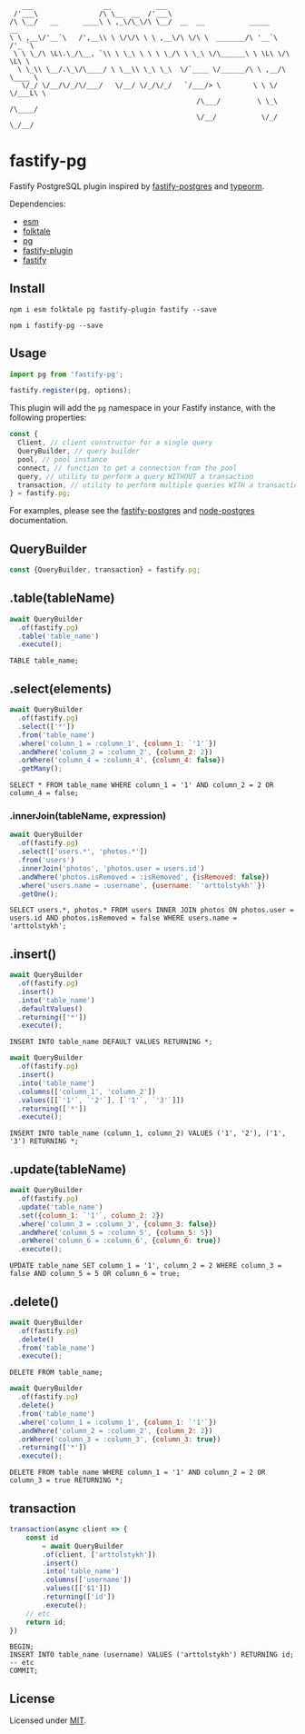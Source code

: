 ```
   ___                 __           ___                                       
 /'___\               /\ \__  __  /'___\                                      
/\ \__/   __      ____\ \ ,_\/\_\/\ \__/  __  __           _____      __      
\ \ ,__\/'__`\   /',__\\ \ \/\/\ \ \ ,__\/\ \/\ \  _______/\ '__`\  /'_ `\    
 \ \ \_/\ \L\.\_/\__, `\\ \ \_\ \ \ \ \_/\ \ \_\ \/\______\ \ \L\ \/\ \L\ \   
  \ \_\\ \__/.\_\/\____/ \ \__\\ \_\ \_\  \/`____ \/______/\ \ ,__/\ \____ \  
   \/_/ \/__/\/_/\/___/   \/__/ \/_/\/_/   `/___/> \        \ \ \/  \/___L\ \ 
                                              /\___/         \ \_\    /\____/ 
                                              \/__/           \/_/    \_/__/  
```
# fastify-pg
Fastify PostgreSQL plugin inspired by [fastify-postgres](https://github.com/fastify/fastify-postgres) and [typeorm](https://github.com/typeorm/typeorm).

Dependencies: 
 - [esm](https://github.com/standard-things/esm)
 - [folktale](https://github.com/origamitower/folktale)
 - [pg](https://github.com/brianc/node-postgres)
 - [fastify-plugin](https://github.com/fastify/fastify-plugin)
 - [fastify](https://github.com/fastify/fastify)

## Install

```
npm i esm folktale pg fastify-plugin fastify --save
```

```
npm i fastify-pg --save
```

## Usage
```js
import pg from 'fastify-pg';
```

```js
fastify.register(pg, options);
```

This plugin will add the `pg` namespace in your Fastify instance, with the following properties:

```js
const {
  Client, // client constructor for a single query
  QueryBuilder, // query builder
  pool, // pool instance
  connect, // function to get a connection from the pool
  query, // utility to perform a query WITHOUT a transaction
  transaction, // utility to perform multiple queries WITH a transaction
} = fastify.pg;
```

For examples, please see the [fastify-postgres](https://github.com/fastify/fastify-postgres/blob/master/README.md) and [node-postgres](https://node-postgres.com/) documentation.

## QueryBuilder

```js
const {QueryBuilder, transaction} = fastify.pg;
```

## .table(tableName)

```js
await QueryBuilder
  .of(fastify.pg)
  .table('table_name')
  .execute();
```

```
TABLE table_name;
```

## .select(elements)

```js
await QueryBuilder
  .of(fastify.pg)
  .select(['*'])
  .from('table_name')
  .where('column_1 = :column_1', {column_1: `'1'`})
  .andWhere('column_2 = :column_2', {column_2: 2})
  .orWhere('column_4 = :column_4', {column_4: false})
  .getMany();
```

```
SELECT * FROM table_name WHERE column_1 = '1' AND column_2 = 2 OR column_4 = false;
```

### .innerJoin(tableName, expression)

```js
await QueryBuilder
  .of(fastify.pg)
  .select(['users.*', 'photos.*'])
  .from('users')
  .innerJoin('photos', 'photos.user = users.id')
  .andWhere('photos.isRemoved = :isRemoved', {isRemoved: false})
  .where('users.name = :username', {username: `'arttolstykh'`})
  .getOne();
```

```
SELECT users.*, photos.* FROM users INNER JOIN photos ON photos.user = users.id AND photos.isRemoved = false WHERE users.name = 'arttolstykh';
```

## .insert()

```js
await QueryBuilder
  .of(fastify.pg)
  .insert()
  .into('table_name')
  .defaultValues()
  .returning(['*'])
  .execute();
```

```
INSERT INTO table_name DEFAULT VALUES RETURNING *;
```

```js
await QueryBuilder
  .of(fastify.pg)
  .insert()
  .into('table_name')
  .columns(['column_1', 'column_2'])
  .values([[`'1'`, `'2'`], [`'1'`, `'3'`]])
  .returning(['*'])
  .execute();
```

```
INSERT INTO table_name (column_1, column_2) VALUES ('1', '2'), ('1', '3') RETURNING *;
```

## .update(tableName)

```js
await QueryBuilder
  .of(fastify.pg)
  .update('table_name')
  .set({column_1: `'1'`, column_2: 2})
  .where('column_3 = :column_3', {column_3: false})
  .andWhere('column_5 = :column_5', {column_5: 5})
  .orWhere('column_6 = :column_6', {column_6: true})
  .execute();
```

```
UPDATE table_name SET column_1 = '1', column_2 = 2 WHERE column_3 = false AND column_5 = 5 OR column_6 = true;
```

## .delete()

```js
await QueryBuilder
  .of(fastify.pg)
  .delete()
  .from('table_name')
  .execute();
```

```
DELETE FROM table_name;
```

```js
await QueryBuilder
  .of(fastify.pg)
  .delete()
  .from('table_name')
  .where('column_1 = :column_1', {column_1: `'1'`})
  .andWhere('column_2 = :column_2', {column_2: 2})
  .orWhere('column_3 = :column_3', {column_3: true})
  .returning(['*'])
  .execute();
```

```
DELETE FROM table_name WHERE column_1 = '1' AND column_2 = 2 OR column_3 = true RETURNING *;
```

## transaction

```js
transaction(async client => {
    const id 
        = await QueryBuilder
        .of(client, ['arttolstykh'])
        .insert()
        .into('table_name')
        .columns(['username'])
        .values([['$1']])
        .returning(['id'])
        .execute();
    // etc
    return id;
})
```

```
BEGIN;
INSERT INTO table_name (username) VALUES ('arttolstykh') RETURNING id;
-- etc
COMMIT;
```

## License

Licensed under [MIT](./LICENSE).